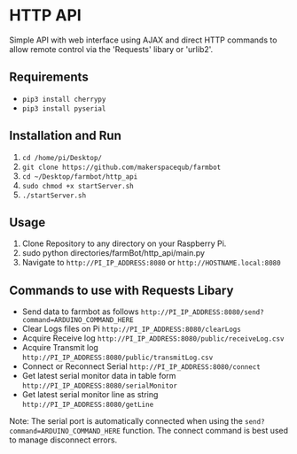 # HTTP API

Simple API with web interface using AJAX and direct HTTP commands to allow remote control via the 'Requests' libary or 'urlib2'.

## Requirements

* `pip3 install cherrypy`
* `pip3 install pyserial`

## Installation and Run

1. `cd /home/pi/Desktop/`
2. `git clone https://github.com/makerspacequb/farmbot`
3. `cd ~/Desktop/farmbot/http_api`
4. `sudo chmod +x startServer.sh`
5. `./startServer.sh`

## Usage

1. Clone Repository to any directory on your Raspberry Pi.
2. sudo python directories/farmBot/http_api/main.py
3. Navigate to `http://PI_IP_ADDRESS:8080` or `http://HOSTNAME.local:8080`

## Commands to use with Requests Libary

* Send data to farmbot as follows `http://PI_IP_ADDRESS:8080/send?command=ARDUINO_COMMAND_HERE`
* Clear Logs files on Pi `http://PI_IP_ADDRESS:8080/clearLogs`
* Acquire Receive log `http://PI_IP_ADDRESS:8080/public/receiveLog.csv`
* Acquire Transmit log `http://PI_IP_ADDRESS:8080/public/transmitLog.csv`
* Connect or Reconnect Serial `http://PI_IP_ADDRESS:8080/connect`
* Get latest serial monitor data in table form `http://PI_IP_ADDRESS:8080/serialMonitor`
* Get latest serial monitor line as string `http://PI_IP_ADDRESS:8080/getLine`

Note: The serial port is automatically connected when using the `send?command=ARDUINO_COMMAND_HERE` function. The connect command is best used to manage disconnect errors. 
